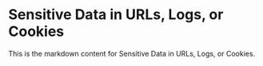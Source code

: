 # Sensitive Data in URLs, Logs, or Cookies

This is the markdown content for Sensitive Data in URLs, Logs, or Cookies.
